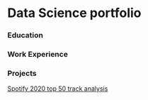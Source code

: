 # Data Science portfolio

### Education

### Work Experience

### Projects
[Spotify 2020 top 50 track analysis](https://github.com/fachapuis/portfolio/tree/476c1dc374df8762d290cd8c9149246ad485407b/ds_projects/01_Top%2050%20Spotify%20Tracks%20of%202020)

